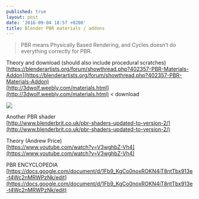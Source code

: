 ```yaml
---
published: true
layout: post
date: '2016-09-04 18:57 +0200'
title: Blender PBR materials / addons
---
```

> PBR means Physically Based Rendering, and Cycles doesn’t do everything correctly for PBR.

Theory and download (should also include procedural scratches)  
[https://blenderartists.org/forum/showthread.php?402357-PBR-Materials-Addon](https://blenderartists.org/forum/showthread.php?402357-PBR-Materials-Addon)  
[http://3dwolf.weebly.com/materials.html](http://3dwolf.weebly.com/materials.html) < download  

![](http://www.blendernation.com/wp-content/uploads/2016/07/155bfcb867bb98cb7861-728x289.jpg)

Another PBR shader  
[http://www.blenderbrit.co.uk/pbr-shaders-updated-to-version-2/](http://www.blenderbrit.co.uk/pbr-shaders-updated-to-version-2/)

Theory (Andrew Price)  
[https://www.youtube.com/watch?v=V3wghbZ-Vh4](https://www.youtube.com/watch?v=V3wghbZ-Vh4)

PBR ENCYCLOPEDIA  
[https://docs.google.com/document/d/1Fb9_KgCo0noxROKN4iT8ntTbx913e-t4Wc2nMRWPzNk/edit](https://docs.google.com/document/d/1Fb9_KgCo0noxROKN4iT8ntTbx913e-t4Wc2nMRWPzNk/edit)
